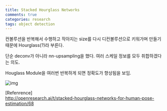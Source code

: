 ```yaml
---
title: Stacked Hourglass Networks
comments: true
categories: research
tags: object detection
---
```


컨볼루션을 반복해서 수행하고 작아지는 size를 다시 디컨볼루션으로 키워가며 만들기 때문에 Hourglass(?)라 부른다.  

단순 deconv가 아니라 nn-upsampling을 했다. 여러 스케일 정보를 모두 취합하겠다는 의도.

Houglass Module을 여러번 반복하게 되면 정확도가 향상됨을 보임.

![img](http://openresearch.ai/uploads/default/original/1X/00b5f6787fb30d6d23887fbe4f6a5b90e535e281.jpg)

[Refenrence]  
http://openresearch.ai/t/stacked-hourglass-networks-for-human-pose-estimation/68

